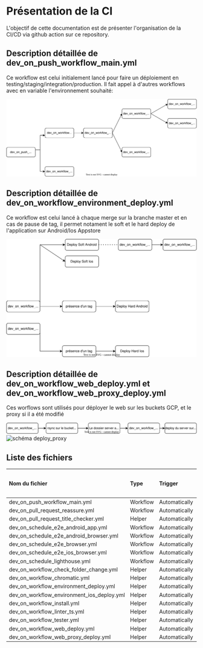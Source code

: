 # Présentation de la CI

L'objectif de cette documentation est de présenter l'organisation de la CI/CD via github action sur ce repository.

## Description détaillée de dev_on_push_workflow_main.yml

Ce workflow est celui initialement lancé pour faire un déploiement en testing/staging/integration/production. Il fait appel à d'autres workflows avec en variable l'environnement souhaité:

![schéma main](/doc/ci-cd/github_action_workflows/dev_on_push_workflow_main.drawio.svg)

## Description détaillée de dev_on_workflow_environment_deploy.yml

Ce workflow est celui lancé à chaque merge sur la branche master et en cas de pause de tag, il permet notament le soft et le hard deploy de l'application sur Android/Ios Appstore

![schéma deploy](/doc/ci-cd/github_action_workflows/dev_on_workflow_environment_deploy.drawio.svg)

## Description détaillée de dev_on_workflow_web_deploy.yml et dev_on_workflow_web_proxy_deploy.yml

Ces worflows sont utilisés pour déployer le web sur les buckets GCP, et le proxy si il a été modifié

![schéma deploy_web](/doc/ci-cd/github_action_workflows/dev_on_workflow_web_deploy.drawio.svg)
![schéma deploy_proxy](/doc/ci-cd/github_action_workflows/dev_on_workflow_web_proxy_deploy.drawio.svg)

## Liste des fichiers

| Nom du fichier                             | Type     | Trigger       | Liens vers les runs                                                                                                  |
| :----------------------------------------- | :------- | :------------ | :------------------------------------------------------------------------------------------------------------------- |
| dev_on_push_workflow_main.yml              | Workflow | Automatically | [runs](https://github.com/pass-culture/pass-culture-app-native/actions/workflows/dev_on_push_workflow_main.yml)            |
| dev_on_pull_request_reassure.yml           | Workflow | Automatically | [runs](https://github.com/pass-culture/pass-culture-app-native/actions/workflows/dev_on_pull_request_reassure.yml)   |
| dev_on_pull_request_title_checker.yml      | Helper   | Automatically |                                                                                                                      |
| dev_on_schedule_e2e_android_app.yml        | Workflow | Automatically | [runs](https://github.com/pass-culture/pass-culture-app-native/actions/workflows/e2e-android-app.yml)                      |
| dev_on_schedule_e2e_android_browser.yml    | Workflow | Automatically | [runs](https://github.com/pass-culture/pass-culture-app-native/actions/workflows/e2e-android-browser.yml)                  |
| dev_on_schedule_e2e_browser.yml            | Workflow | Automatically | [runs](https://github.com/pass-culture/pass-culture-app-native/actions/workflows/e2e-browser.yml)                          |
| dev_on_schedule_e2e_ios_browser.yml        | Workflow | Automatically | [runs](https://github.com/pass-culture/pass-culture-app-native/actions/workflows/e2e-ios-browser.yml)                      |
| dev_on_schedule_lighthouse.yml             | Workflow | Automatically | [runs](https://github.com/pass-culture/pass-culture-app-native/actions/workflows/dev_on_schedule_lighthouse.yml)     |
| dev_on_workflow_check_folder_change.yml    | Helper   | Automatically |                                                                                                                      |
| dev_on_workflow_chromatic.yml              | Helper   | Automatically | [runs](https://github.com/pass-culture/pass-culture-app-native/actions/workflows/dev_on_push_workflow_chromatic.yml) |
| dev_on_workflow_environment_deploy.yml     | Helper   | Automatically |                                                                                                                      |
| dev_on_workflow_environment_ios_deploy.yml | Helper   | Automatically |                                                                                                                      |
| dev_on_workflow_install.yml                | Helper   | Automatically |                                                                                                                      |
| dev_on_workflow_linter_ts.yml              | Helper   | Automatically |                                                                                                                      |
| dev_on_workflow_tester.yml                 | Helper   | Automatically |                                                                                                                      |
| dev_on_workflow_web_deploy.yml             | Helper   | Automatically |                                                                                                                      |
| dev_on_workflow_web_proxy_deploy.yml       | Helper   | Automatically |                                                                                                                      |
